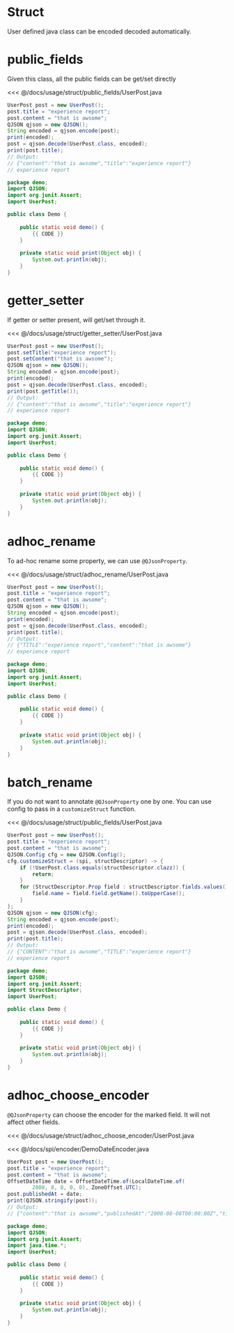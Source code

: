 # Struct

User defined java class can be encoded decoded automatically.

# public_fields

Given this class, all the public fields can be get/set directly

<<< @/docs/usage/struct/public_fields/UserPost.java

```java
UserPost post = new UserPost();
post.title = "experience report";
post.content = "that is awsome";
QJSON qjson = new QJSON();
String encoded = qjson.encode(post);
print(encoded);
post = qjson.decode(UserPost.class, encoded);
print(post.title);
// Output:
// {"content":"that is awsome","title":"experience report"}
// experience report
```

<hide>

```java
package demo;
import QJSON;
import org.junit.Assert;
import UserPost;

public class Demo {
    
    public static void demo() {
        {{ CODE }}
    }
    
    private static void print(Object obj) {
        System.out.println(obj);
    }
}
```

</hide>

# getter_setter

If getter or setter present, will get/set through it.

<<< @/docs/usage/struct/getter_setter/UserPost.java

```java
UserPost post = new UserPost();
post.setTitle("experience report");
post.setContent("that is awsome");
QJSON qjson = new QJSON();
String encoded = qjson.encode(post);
print(encoded);
post = qjson.decode(UserPost.class, encoded);
print(post.getTitle());
// Output:
// {"content":"that is awsome","title":"experience report"}
// experience report
```

<hide>

```java
package demo;
import QJSON;
import org.junit.Assert;
import UserPost;

public class Demo {
    
    public static void demo() {
        {{ CODE }}
    }
    
    private static void print(Object obj) {
        System.out.println(obj);
    }
}
```

</hide>

# adhoc_rename

To ad-hoc rename some property, we can use `@QJsonProperty`.

<<< @/docs/usage/struct/adhoc_rename/UserPost.java

```java
UserPost post = new UserPost();
post.title = "experience report";
post.content = "that is awsome";
QJSON qjson = new QJSON();
String encoded = qjson.encode(post);
print(encoded);
post = qjson.decode(UserPost.class, encoded);
print(post.title);
// Output:
// {"TITLE":"experience report","content":"that is awsome"}
// experience report
```

<hide>

```java
package demo;
import QJSON;
import org.junit.Assert;
import UserPost;

public class Demo {
    
    public static void demo() {
        {{ CODE }}
    }
    
    private static void print(Object obj) {
        System.out.println(obj);
    }
}
```

</hide>

# batch_rename

If you do not want to annotate `@QJsonProperty` one by one.
You can use config to pass in a `customizeStruct` function.

<<< @/docs/usage/struct/public_fields/UserPost.java

```java
UserPost post = new UserPost();
post.title = "experience report";
post.content = "that is awsome";
QJSON.Config cfg = new QJSON.Config();
cfg.customizeStruct = (spi, structDescriptor) -> {
    if (!UserPost.class.equals(structDescriptor.clazz)) {
        return;
    }
    for (StructDescriptor.Prop field : structDescriptor.fields.values()) {
        field.name = field.field.getName().toUpperCase();
    }
};
QJSON qjson = new QJSON(cfg);
String encoded = qjson.encode(post);
print(encoded);
post = qjson.decode(UserPost.class, encoded);
print(post.title);
// Output:
// {"CONTENT":"that is awsome","TITLE":"experience report"}
// experience report
```

<hide>

```java
package demo;
import QJSON;
import org.junit.Assert;
import StructDescriptor;
import UserPost;

public class Demo {
    
    public static void demo() {
        {{ CODE }}
    }
    
    private static void print(Object obj) {
        System.out.println(obj);
    }
}
```

</hide>

# adhoc_choose_encoder

`@QJsonProperty` can choose the encoder for the marked field. 
It will not affect other fields.

<<< @/docs/usage/struct/adhoc_choose_encoder/UserPost.java

<<< @/docs/spi/encoder/DemoDateEncoder.java

```java
UserPost post = new UserPost();
post.title = "experience report";
post.content = "that is awsome";
OffsetDateTime date = OffsetDateTime.of(LocalDateTime.of(
        2008, 8, 8, 0, 0), ZoneOffset.UTC);
post.publishedAt = date;
print(QJSON.stringify(post));
// Output:
// {"content":"that is awsome","publishedAt":"2008-08-08T00:00:00Z","title":"experience report"}
```

<hide>

```java
package demo;
import QJSON;
import org.junit.Assert;
import java.time.*;
import UserPost;

public class Demo {
    
    public static void demo() {
        {{ CODE }}
    }
    
    private static void print(Object obj) {
        System.out.println(obj);
    }
}
```

</hide>

